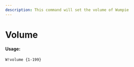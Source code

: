 ```yaml
---
description: This command will set the volume of Wumpie
---
```


# Volume

#### Usage:

```text
W!volume {1-199}
```

